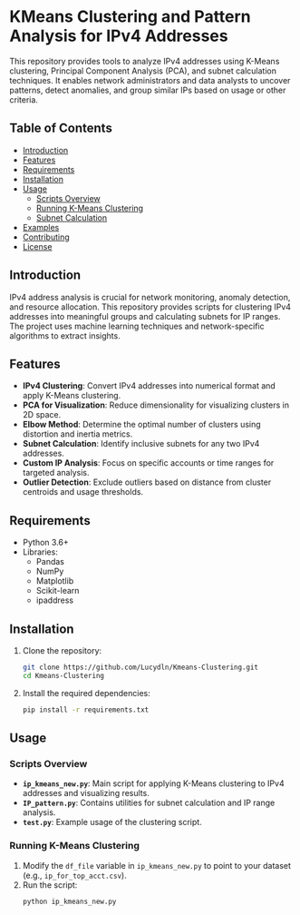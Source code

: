 # KMeans Clustering and Pattern Analysis for IPv4 Addresses

This repository provides tools to analyze IPv4 addresses using K-Means clustering, Principal Component Analysis (PCA), and subnet calculation techniques. It enables network administrators and data analysts to uncover patterns, detect anomalies, and group similar IPs based on usage or other criteria.

## Table of Contents
- [Introduction](#introduction)
- [Features](#features)
- [Requirements](#requirements)
- [Installation](#installation)
- [Usage](#usage)
  - [Scripts Overview](#scripts-overview)
  - [Running K-Means Clustering](#running-k-means-clustering)
  - [Subnet Calculation](#subnet-calculation)
- [Examples](#examples)
- [Contributing](#contributing)
- [License](#license)

## Introduction

IPv4 address analysis is crucial for network monitoring, anomaly detection, and resource allocation. This repository provides scripts for clustering IPv4 addresses into meaningful groups and calculating subnets for IP ranges. The project uses machine learning techniques and network-specific algorithms to extract insights.

## Features

- **IPv4 Clustering**: Convert IPv4 addresses into numerical format and apply K-Means clustering.
- **PCA for Visualization**: Reduce dimensionality for visualizing clusters in 2D space.
- **Elbow Method**: Determine the optimal number of clusters using distortion and inertia metrics.
- **Subnet Calculation**: Identify inclusive subnets for any two IPv4 addresses.
- **Custom IP Analysis**: Focus on specific accounts or time ranges for targeted analysis.
- **Outlier Detection**: Exclude outliers based on distance from cluster centroids and usage thresholds.

## Requirements

- Python 3.6+
- Libraries:
  - Pandas
  - NumPy
  - Matplotlib
  - Scikit-learn
  - ipaddress

## Installation

1. Clone the repository:
   ```bash
   git clone https://github.com/Lucydln/Kmeans-Clustering.git
   cd Kmeans-Clustering
   ```
2. Install the required dependencies:
   ```bash
   pip install -r requirements.txt
   ```
## Usage

### Scripts Overview

- **`ip_kmeans_new.py`**: Main script for applying K-Means clustering to IPv4 addresses and visualizing results.
- **`IP_pattern.py`**: Contains utilities for subnet calculation and IP range analysis.
- **`test.py`**: Example usage of the clustering script.

### Running K-Means Clustering

1. Modify the `df_file` variable in `ip_kmeans_new.py` to point to your dataset (e.g., `ip_for_top_acct.csv`).
2. Run the script:
   ```bash
   python ip_kmeans_new.py

   

